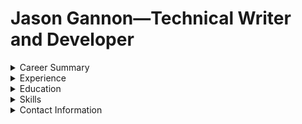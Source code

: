 # Jason Gannon—Technical Writer and Developer

<details>
<summary>Career Summary
</summary>

- Twenty years of software industry experience
- Proficient in technical documentation, information architecture, and user experiences
- Strong researcher and writer who turns complex concepts into clear, accessible language
- Skilled information architect and content strategist
- Experienced in developing API guides that simplify integration for developers of all skill levels
- Skilled in using web analytics to refine content strategy and improve user engagement on documentation sites
- Experienced in integrating interactive data visualizations into technical documentation

</details>

<details>

<summary>Experience</summary>

<details>
<summary><b>Senior Technical Writer | United Parcel Service</b></summary>

September 2023 - Present | Remote

- Perform API governance reviews; ensure OAS validates to OpenAPI standard.
- Update API specification (OAS) to bring into compliance with OpenAPI standard.
- Update Developer Portal documentation, Markdown, MDX, and JSX.
- Design rule set for Spectral linter; established scoring system to evaluate OAS compliance
- Lead SME interviews with domain and technical SMEs to gather project requirements
- Conduct review and editing of content, collaborating with SMEs to enhance clarity, readability, and consistency
- Support product teams during development of new APIs to ensure compliance with OpenAPI 3.1 standard.
- Develop mock-up for stakeholder review of new devportal

</details>

<details>
<summary>Senior Technical Writer | Qualtics XM</summary>

April 2022 - Present | Remote

- Updates to Public API documentation. Includes work in Markdown, MDX, JSX/TSX.
- Liaise between engineers and product managers, ensuring validation of technical details
- Update API specification (OAS), including descriptions, endpoints, schema.
- Help administer and update design or developer portal framework (Gatsby SSG).
- Improve documentation with tutorials, videos, and infographics, creating a more engaging user experience.
- Manage public collections in Postman, author user guides for Postman integration.
- See my work at: Qualtrics API Docs.

</details>

<details>
<summary>Senior Technical Writer | Pace Software</summary>

Sep 2021 - Present | Remote

- Design, architect, and govern RESTful APIs developement. Creating documentation that validates to Open API specification.
- Develop our Developer Portal using Redocly Portal; work to bring detailed, comprehesive information to developers
- Build diagrams and models with tools like UML, C4, mermaid.js, plantUML. Work to provide clear models of complex concepts.
- DevPortal administrator, edit API references, write business requirements documents (BRDs), technical specifications.
- Perform several Product Management tasks, including requirements gathering, writing PRDs, and BRds.
- Create both end-user and internal documentation that communicates essential information in a clear, accurate, and accessible manner.
- Use a diverse tech stack, including Azure, .NET Core, PostgreSQL, Kubernetes, React, and Kotlin.

</details>

<details>

<summary>Senior Technical Analyst | Conduent</summary>

Sep 2017 - Sep 2021 | Remote

- Analyst for system owner during creation of enterprise web apps.
- Confirm system owner requirements in UAT.
- Design documentation and plan end user onboarding.
- Validated drafts of step guides in the testing environment; capture system updates.

</details>

<details>

<summary>Software Analyst | Self-Employed</summary>

Oct 2010 - Sep 2017 | US & Europe

- Front-end development and web content: JavaScript, HTML, CSS.
- Prepared API documentation and managed CMS.
- Worked with a global team of developers, product owners, scrum masters to aid documentation.
- Client list included Hewlett Packard, EY, PwC, Nokia, Ericsson, Siemens.

</details>

<details>

<summary>Project Manager | The Korte Company</summary>

Sep 2004 - Sep 2010 | Las Vegas, Nevada Area

- Managed all phases of proposal development.
- Coordinated with subcontractors to provide budget and schedule for proposal.
- Worked with engineering team SMEs to develop project and systems descriptions.
- Built and managed department takeoff and estimating databases (MS Access).

</details>
</details>

<details>

<summary>Education</summary>

Bachelor of Arts in English Literature, Purdue University, West Lafayette, IN, May 2004

</details>

<details>

<summary>Skills</summary>

- **Programming Languages & Technologies:** .NET (C#), JavaScript, React.js, Python, SQL, Azure, PostgreSQL, Kubernetes.
- **API Tools:** Swagger, Postman, RapidAPI, Redoc, Stoplight, apiDoc.
- **Documentation Formats & Methodologies:** Markdown, HTML, CSS, DOCX, PDF, LATEX, PANDOC, XML.
- **Modeling & Diagram Tools:** UML, C4, mermaid.js, plantUML, diagrams (Python library).
- **Version Control:** Git, GitHub, GitLab.

</details>

<details>
<summary>Contact Information</summary>

_Email: [jason.gannon@protonmail.com](mailto:jason.gannon@protonmail.com) | LinkedIn: [www.linkedin.com/in/jason-gannon](https://www.linkedin.com/in/jason-gannon-974890308/)

</details>

<!---
jasongannon/jasongannon is a ✨ special ✨ repository because its `README.md` (this file) appears on your GitHub profile.
You can click the Preview link to take a look at your changes.
--->
